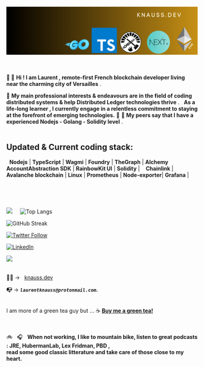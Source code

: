 ![banner](./banner.png)
<br>  
&nbsp;

 **👋 👋**  **Hi !   I am Laurent , remote-first French blockchain developer living near the charming city of Versailles** . <br>
 
  
 👀 **My main professional interests & endeavours are in the field of  coding distributed systems & help Distributed Ledger technologies thrive** . 
 &nbsp;
 **As a life-long learner , I currently engage in  a relentless commitment to staying at the forefront of emerging technologies.** 👨 👩 **My peers say that I have a experienced Nodejs - Golang - Solidity level** .<br>
&nbsp;  

**<h2 align="left">Updated & Current coding stack:</h2>**
&nbsp; 
 **Nodejs**         | **TypeScript** | **Wagmi**        | **Foundry**    |  **TheGraph**    | **Alchemy AccountAbstraction SDK** | **RainbowKit UI** | **Solidity**  |
&nbsp;&nbsp;
 **Chainlink** |  **Avalanche blockchain**  | **Linux**          | **Prometheus** | **Node-exporter**| **Grafana**    |    
&nbsp; 

<h2 align="center"> </h2>
&nbsp;




![](https://github-readme-stats.vercel.app/api?username=laurentknauss&show_icons=true)  &nbsp; &nbsp;   ![Top Langs](https://github-readme-stats.vercel.app/api/top-langs/?username=laurentknauss&theme=light)
&nbsp;

![GitHub Streak](https://github-readme-streak-stats.herokuapp.com/?user=[laurentknauss])



[![Twitter Follow](https://img.shields.io/twitter/follow/laurentknauss?color=1DA1F2&logo=twitter&style=for-the-badge)](https://twitter.com/laurentknauss)          

[![LinkedIn](https://img.shields.io/badge/LinkedIn-0077B5?style=for-the-badge&logo=linkedin&logoColor=white)](https://www.linkedin.com/in/laurent-knauss/)
&nbsp;


![](https://komarev.com/ghpvc/?username=laurentknauss)
&nbsp; 
<h2 align="center"> </h2>

**✍🏻**  -> &nbsp; [knauss.dev](https://knauss.dev)  &nbsp; &nbsp;  &nbsp;  

**📭** -> ***`laurentknauss@protonmail.com`.*** <br>
&nbsp;

   I am more of a green tea guy but ... ☕️  **[Buy me a green tea! ](https://www.buymeacoffee.com/yourusername)**



&nbsp;



🚲 &nbsp;  🎧 &nbsp;  **When not working, I like to mountain bike, listen to great podcasts : JRE, HubermanLab, Lex Fridman, PBD ,   
read some good classic litterature and take care of those close to my heart.**  
&nbsp;
&nbsp;

